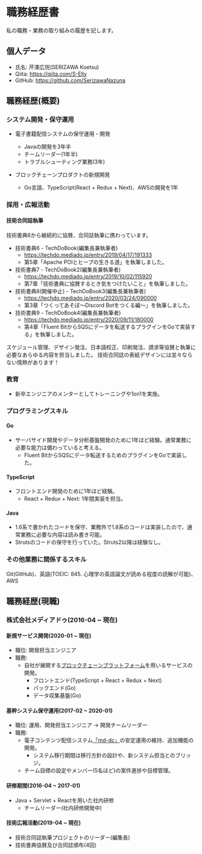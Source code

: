 # 職務経歴書

私の職務・業務の取り組みの履歴を記します。

## 個人データ

* 氏名: 芹澤広悦(SERIZAWA Koetsu)
* Qiita: https://qiita.com/S-Elly
* GitHub: https://github.com/SerizawaNazuna

## 職務経歴(概要)

### システム開発・保守運用

* 電子書籍配信システムの保守運用・開発
  * Javaの開発を3年半
  * チームリーダー(1年半)
  * トラブルシューティング業務(3年)

* ブロックチェーンプロダクトの新規開発
  * Go言語、TypeScript(React + Redux + Next)、AWSの開発を1年

### 採用・広報活動

#### 技術合同誌執筆

技術書典6から継続的に協賛、合同誌執筆に携わっています。

* 技術書典6 - TechDoBook(編集長兼執筆者)
  * https://techdo.mediado.jp/entry/2019/04/17/191333
  * 第5章「Apache POIとヒープの生きる道」を執筆しました。
* 技術書典7 - TechDoBook2(編集長兼執筆者)
  * https://techdo.mediado.jp/entry/2019/10/02/115920
  * 第7章「技術書典に協賛するとき気をつけたいこと」を執筆しました。
* 技術書典8(開催中止) - TechDoBook3(編集長兼執筆者)
  * https://techdo.mediado.jp/entry/2020/03/24/090000
  * 第3章「つくってあそぼ～Discord Botをつくる編～」を執筆しました。
* 技術書典9 - TechDoBook4(編集長兼執筆者)
  * https://techdo.mediado.jp/entry/2020/09/11/180000
  * 第4章「Fluent BitからSQSにデータを転送するプラグインをGoで実装する」を執筆しました。

スケジュール管理、デザイン発注、日本語校正、印刷発注、請求等協賛と執筆に必要なあらゆる内容を担当しました。
技術合同誌の表紙デザインには並々ならない情熱があります！

### 教育

* 新卒エンジニアのメンターとしてトレーニングや1on1を実施。

### プログラミングスキル

#### Go
* サーバサイド開発やデータ分析基盤開発のために1年ほど経験。通常業務に必要な能力は備わっていると考える。
  * Fluent BitからSQSにデータ転送するためのプラグインをGoで実装した。

#### TypeScript
* フロントエンド開発のために1年ほど経験。
  * React + Redux + Next: 1年間実装を担当。

#### Java
* 1.6系で書かれたコードを保守、業務外で1.8系のコードは実装したので、通常業務に必要な内容は読み書き可能。
* Strutsのコードの保守を行っていた。Struts2以降は経験なし。

### その他業務に関係するスキル

Git(GitHub)、英語(TOEIC: 845. 心理学の英語論文が読める程度の読解が可能)、AWS

## 職務経歴(現職)

### 株式会社メディアドゥ(2016-04 ~ 現在)

#### 新規サービス開発(2020-01 ~ 現在)

* 職位: 開発担当エンジニア
* 職務: 
  * 自社が展開する[ブロックチェーンプラットフォーム](https://mediado.jp/corporate/3295/)を用いるサービスの開発。
    * フロントエンド(TypeScript + React + Redux + Next)
    * バックエンド(Go)
    * データ収集基盤(Go)

#### 基幹システム保守運用(2017-02 ~ 2020-01)

* 職位: 運用、開発担当エンジニア -> 開発チームリーダー
* 職務: 
  * 電子コンテンツ配信システム[「md-dc」](https://mediado.jp/corporate/1103/)の安定運用の維持、追加機能の開発。
    * システム移行期間は移行方針の設計や、新システム担当とのブリッジ。
  * チーム目標の設定やメンバー(5名ほど)の案件進捗や目標管理。

#### 研修期間(2016-04 ~ 2017-01)
* Java + Servlet + Reactを用いた社内研修
  * チームリーダー(社内研修開発中)

#### 技術広報活動(2019-04 ~ 現在)

* 技術合同誌執筆プロジェクトのリーダー(編集長)
* 技術書典協賛及び合同誌頒布(4回)